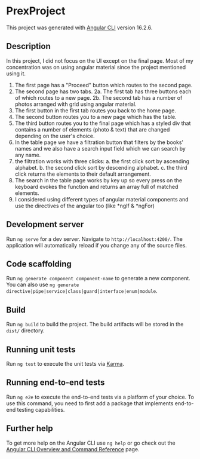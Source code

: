 # PrexProject

This project was generated with [Angular CLI](https://github.com/angular/angular-cli) version 16.2.6.

## Description

In this project, I did not focus on the UI except on the final page. Most of my concentration was on using angular material since the project mentioned using it.

1. The first page has a "Proceed" button which routes to the second page.
2. The second page has two tabs.
2a. The first tab has three buttons each of which routes to a new page.
2b. The second tab has a number of photos arranged with grid using angular material.
3. The first button in the first tab routes you back to the home page.
4. The second button routes you to a new page which has the table.
5. The third button routes you to the final page which has a styled div that contains a number of elements (photo & text) that are changed depending on the user's choice.
6. In the table page we have a filtration button that filters by the books' names and we also have a search input field which we can search by any name.
7. the filtration works with three clicks:
a. the first click sort by ascending alphabet.
b. the second click sort by descending alphabet.
c. the third click returns the elements to their default arrangement.
8. The search in the table page works by key up so every press on the keyboard evokes the function and returns an array full of matched elements.
9. I considered using different types of angular material components and use the directives of the angular too (like *ngIf & *ngFor)

## Development server

Run `ng serve` for a dev server. Navigate to `http://localhost:4200/`. The application will automatically reload if you change any of the source files.

## Code scaffolding

Run `ng generate component component-name` to generate a new component. You can also use `ng generate directive|pipe|service|class|guard|interface|enum|module`.

## Build

Run `ng build` to build the project. The build artifacts will be stored in the `dist/` directory.

## Running unit tests

Run `ng test` to execute the unit tests via [Karma](https://karma-runner.github.io).

## Running end-to-end tests

Run `ng e2e` to execute the end-to-end tests via a platform of your choice. To use this command, you need to first add a package that implements end-to-end testing capabilities.

## Further help

To get more help on the Angular CLI use `ng help` or go check out the [Angular CLI Overview and Command Reference](https://angular.io/cli) page.
